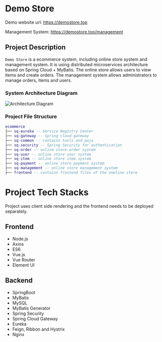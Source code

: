 # Demo Store

Demo website url: https://demostore.top

Management System: https://demostore.top/management

## Project Description

`Demo Store` is a ecommerce system, including online store system and management system. It is using distributed microservices architecture based on Spring Cloud + MyBatis. The online store allows users to view items and create orders. The management system allows administrators to manage orders, items and users.

### System Architecture Diagram

![Architecture Diagram](https://demostore.top/images/pic.png)

### Project File Structure

``` lua
ecommerce
├── sq-eureka -- Service Registry Center
├── sq-gateway -- Spring cloud gateway
├── sq-common -- contains tools and pojo
├── sq-security -- Spring Security for authentication
├── sq-order -- online store order system
├── sq-user -- online store user system
├── sq-item -- online store item system
├── sq-payment -- online store payment system
├── sq-management -- online store management system
├── frontend -- contains frontend files of the oneline store
```

# Project Tech Stacks

Project uses client side rendering and the frontend needs to be deployed separately. 

## Frontend

- Node.js
- Axios
- ES6
- Vue.js
- Vue Router
- Element UI

## Backend

- SpringBoot
- MyBatis
- MySQL
- MyBatis Generator
- Spring Security
- Spring Cloud Gateway
- Eureka
- Feign, Ribbon and Hystrix
- Nginx
